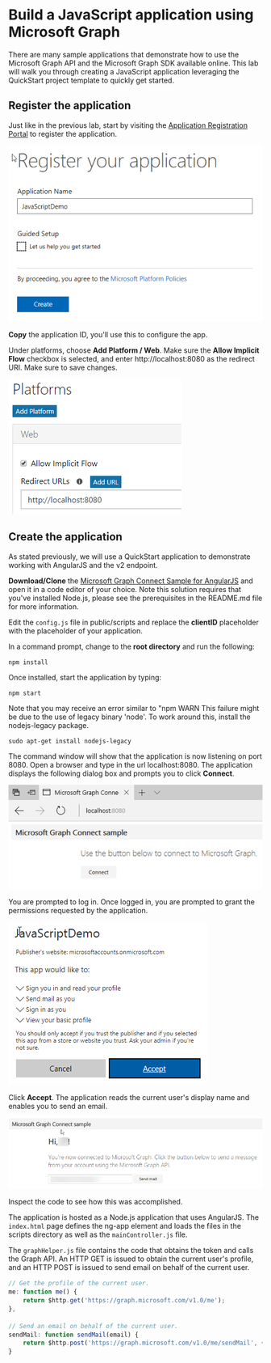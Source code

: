 # Build a JavaScript application using Microsoft Graph

There are many sample applications that demonstrate how to use the Microsoft Graph API and the Microsoft Graph SDK available online. This lab will walk you through creating a JavaScript application leveraging the QuickStart project template to quickly get started.

## Register the application

Just like in the previous lab, start by visiting the [Application Registration Portal](https://apps.dev.microsoft.com/) to register the application.

![](../../Images/07.png)

**Copy** the application ID, you'll use this to configure the app.

Under platforms, choose **Add Platform / Web**. Make sure the **Allow Implicit Flow** checkbox is selected, and enter http://localhost:8080 as the redirect URI. Make sure to save changes.

![](../../Images/08.png)

## Create the application

As stated previously, we will use a QuickStart application to demonstrate working with AngularJS and the v2 endpoint. 

**Download/Clone** the [Microsoft Graph Connect Sample for AngularJS](https://github.com/microsoftgraph/angular-connect-rest-sample) and open it in a code editor of your choice. Note this solution requires that you've installed Node.js, please see the prerequisites in the README.md file for more information.

Edit the `config.js` file in public/scripts and replace the **clientID** placeholder with the placeholder of your application.

In a command prompt, change to the **root directory** and run the following:

````shell
npm install
````

Once installed, start the application by typing:

````shell
npm start
````

Note that you may receive an error similar to "npm WARN This failure might be due to the use of legacy binary 'node'. To work around this, install the nodejs-legacy package.

````shell
sudo apt-get install nodejs-legacy
````

The command window will show that the application is now listening on port 8080.  Open a browser and type in the url localhost:8080. The application displays the following dialog box and prompts you to click **Connect**.

![](../../Images/09.png)

You are prompted to log in. Once logged in, you are prompted to grant the permissions requested by the application.

![](../../Images/10.png)

Click **Accept**. The application reads the current user's display name and enables you to send an email.

![](../../Images/11.png)

Inspect the code to see how this was accomplished.

The application is hosted as a Node.js application that uses AngularJS. The `index.html` page defines the ng-app element and loads the files in the scripts directory as well as the `mainController.js` file.

The `graphHelper.js` file contains the code that obtains the token and calls the Graph API. An HTTP GET is issued to obtain the current user's profile, and an HTTP POST is issued to send email on behalf of the current user.

````javascript
// Get the profile of the current user.
me: function me() {
    return $http.get('https://graph.microsoft.com/v1.0/me');
},

// Send an email on behalf of the current user.
sendMail: function sendMail(email) {
    return $http.post('https://graph.microsoft.com/v1.0/me/sendMail', { 'message' : email, 'saveToSentItems': true });
}
````